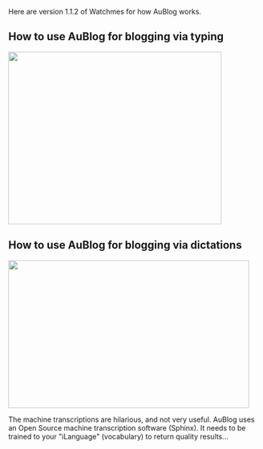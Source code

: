 Here are version 1.1.2 of  Watchmes for how AuBlog works.

## How to use AuBlog for blogging via typing ##
<a href='http://www.youtube.com/watch?feature=player_embedded&v=27tluv8UGgg' target='_blank'><img src='http://img.youtube.com/vi/27tluv8UGgg/0.jpg' width='425' height=344 /></a>

## How to use AuBlog for blogging via dictations ##

<a href='http://www.youtube.com/watch?feature=player_embedded&v=mvYMZrvRsig' target='_blank'><img src='http://img.youtube.com/vi/mvYMZrvRsig/0.jpg' width='480' height=295 /></a>

The machine transcriptions are hilarious, and not very useful. AuBlog uses an Open Source machine transcription software (Sphinx). It needs to be trained to your "iLanguage" (vocabulary) to return quality results...